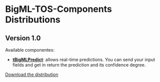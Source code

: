 BigML-TOS-Components Distributions
==================================

## Version 1.0

Available componentes:

* [**tBigMLPredict**](../tBigMLPredict/README.md): allows real-time predictions. You can send your input fields and get in return the prediction and its confidence degree.

[Download the distribution](BigML-TOS-Components-1.0.zip)

